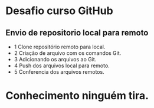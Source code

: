 # Desafio curso GitHub
## Envio de repositorio local para remoto

* 1 Clone repositório remoto para local.
* 2 Criação de arquivo com os comandos Git.
* 3 Adicionando os arquivos ao Git.
* 4 Push dos arquivos local para remoto.
* 5 Conferencia dos arquivos remotos.







# Conhecimento ninguém tira.

